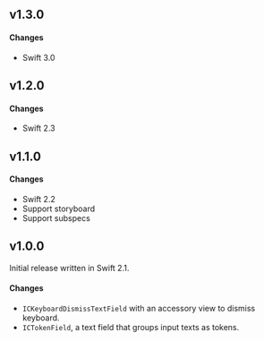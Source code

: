 ## v1.3.0

#### Changes

* Swift 3.0

## v1.2.0

#### Changes

* Swift 2.3

## v1.1.0

#### Changes

* Swift 2.2
* Support storyboard
* Support subspecs

## v1.0.0

Initial release written in Swift 2.1.

#### Changes

* `ICKeyboardDismissTextField` with an accessory view to dismiss keyboard.
* `ICTokenField`, a text field that groups input texts as tokens.
